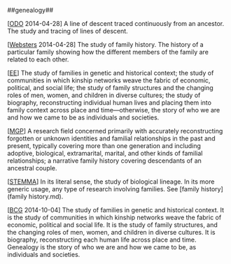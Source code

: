 ##genealogy##

\[[ODO](http://www.oxforddictionaries.com/definition/english/genealogy) 2014-04-28\]  A line of descent traced continuously from an ancestor. The study and tracing of lines of descent.

\[[Websters](http://www.merriam-webster.com/dictionary/genealogy) 2014-04-28\] The study of family history. The history of a particular family showing how the different members of the family are related to each other.

\[[EE](SOURCES.md#EE)\]  The study of families in genetic and historical context; the study of communities in which kinship networks weave the fabric of economic, political, and social life; the study of family structures and the changing roles of men, women, and children in diverse cultures; the study of biography, reconstructing individual human lives and placing them into family context across place and time—otherwise, the story of who we are and how we came to be as individuals and societies.

\[[MGP](SOURCES.md#MGP)\] A research field concerned primarily with accurately reconstructing forgotten or unknown identities and familial relationships in the past and present, typically covering more than one generation and including adoptive, biological, extramarital, marital, and other kinds of familial relationships; a narrative family history covering descendants of an ancestral couple.

\[[STEMMA](SOURCES.md#STEMMA)\] In its literal sense, the study of biological lineage. In its more generic usage, any type of research involving families. See [family history](family history.md).

\[[BCG](http://www.bcgcertification.org/index.html) 2014-10-04\] The study of families in genetic and historical context. It is the study of communities in which kinship networks weave the fabric of economic, political and social life. It is the study of family structures, and the changing roles of men, women, and children in diverse cultures. It is biography, reconstructing each human life across place and time. Genealogy is the story of who we are and how we came to be, as individuals and societies.
